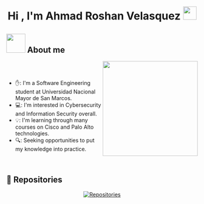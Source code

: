 <h1 align="center">Hi , I'm Ahmad Roshan Velasquez <img src="https://media.giphy.com/media/hvRJCLFzcasrR4ia7z/giphy.gif" width="35"></h1>

## <picture><img src = "https://github.com/7oSkaaa/7oSkaaa/blob/main/Images/about_me.gif?raw=true" width = 50px></picture> About me

<picture> <img align="right" src="https://giphy.com/gifs/MMs-ME-HCevnBRJE6Z6n2VqlG" width = 250px></picture>

<br><br>

- ✋:  I'm a Software Engineering student at Universidad Nacional Mayor de San Marcos. 
- 💻:  I'm interested in Cybersecurity and Information Security overall.
- 💡: I'm learning through many courses on Cisco and Palo Alto technologies.
- 🔍: Seeking opportunities to put my knowledge into practice.
<br>

## 📂 Repositories

<p align="center">
  <a href="https://github.com/AhmadVel?tab=repositories"><img alt="Repositories" src="https://img.shields.io/badge/-My%20Repositories-181717?style=for-the-badge&logo=github&logoColor=white"></a>
</p>
